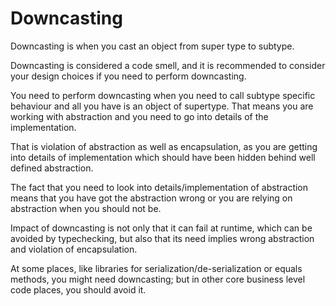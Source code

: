 # Downcasting
Downcasting is when you cast an object from super type to subtype. 

Downcasting is considered a code smell, and it is recommended to consider your design choices if you need to perform downcasting.

You need to perform downcasting when you need to call subtype specific behaviour and all you have is an object of supertype.
That means you are working with abstraction and you need to go into details of the implementation.

That is violation of abstraction as well as encapsulation, as you are getting into details of implementation which should have been hidden behind well defined abstraction.


The fact that you need to look into details/implementation of abstraction means that you have got the abstraction wrong or you are relying on abstraction when you should not be.

Impact of downcasting is not only that it can fail at runtime, which can be avoided by typechecking, but also that its need implies wrong abstraction and violation of encapsulation.

At some places, like libraries for serialization/de-serialization or equals methods, you might need downcasting; but in other core business level code places, you should avoid it.

